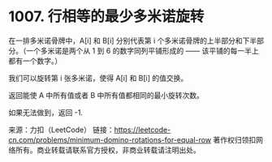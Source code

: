 # 1007. 行相等的最少多米诺旋转

在一排多米诺骨牌中，A[i] 和 B[i] 分别代表第 i 个多米诺骨牌的上半部分和下半部分。（一个多米诺是两个从 1 到 6 的数字同列平铺形成的 —— 该平铺的每一半上都有一个数字。）

我们可以旋转第 i 张多米诺，使得 A[i] 和 B[i] 的值交换。

返回能使 A 中所有值或者 B 中所有值都相同的最小旋转次数。

如果无法做到，返回 -1.

来源：力扣（LeetCode）
链接：https://leetcode-cn.com/problems/minimum-domino-rotations-for-equal-row
著作权归领扣网络所有。商业转载请联系官方授权，非商业转载请注明出处。